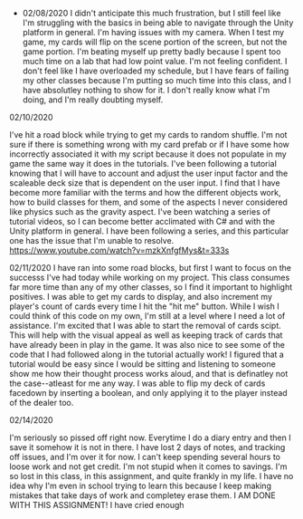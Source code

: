 * 02/08/2020
I didn't anticipate this much frustration, but I still feel like I'm struggling with the 
basics in being able to navigate through the Unity platform in general. 
I'm having issues with my camera. When I test my game, my cards will flip on the scene
portion of the screen, but not the game portion. I'm beating myself up pretty
badly because I spent too much time on a lab that had low point value. I'm not feeling confident. 
I don't feel like I have overloaded my schedule, but I have fears of failing my
other classes because I'm putting so much time into this class, and I have absolutley 
nothing to show for it. I don't really know what I'm doing, and I'm really doubting myself.


02/10/2020

I've hit a road block while trying to get my cards to random shuffle. I'm not sure if there is something wrong
with my card prefab or if I have some how incorrectly associated it with my script because it does not populate
in my game the same way it does in the tutorials. I've been following a tutorial knowing that I will have to account 
and adjust the user input factor and the scaleable deck size that is dependent on the user input. I find that I have become
more familiar with the terms and how the different objects work, how to build classes for them, and some of the aspects I never considered
like physics such as the gravity aspect. I've been watching a series of tutorial videos, so I can become better acclimated with C# and with the 
Unity platform in general. I have been following a series, and this particular one has the issue that I'm unable to resolve. 
https://www.youtube.com/watch?v=mzkXnfgfMys&t=333s


02/11/2020
I have ran into some road blocks, but first I want to focus on the successs I've had today while working on my project. This class consumes far
more time than any of my other classes, so I find it important to highlight positives. I was able to get my cards to display, and also increment
my player's count of cards every time I hit the "hit me" button. While I wish I could think of this code on my own, I'm still at a level where I need
a lot of assistance. I'm excited that I was able to start the removal of cards scipt. This will help with the visual appeal as well as keeping track of 
cards that have already been in play in the game. It was also nice to see some of the code that I had followed along in the tutorial actually work!
I figured that a tutorial would be easy since I would be sitting and listening to someone show me how 
their thought process works aloud, and that is definatley not the case--atleast for me any way. I was able to flip
my deck of cards facedown by inserting a boolean, and only applying it to the player instead
of the dealer too. 


02/14/2020

I'm seriously so pissed off right now. Everytime I do a diary entry and then I save it somehow it is not in there. I have lost 2 days of notes, and 
tracking off issues, and I'm over it for now. I can't keep spending several hours to loose work and not get credit. I'm not stupid when it comes
to savings. I'm so lost in this class, in this assignment, and quite frankly in my life. I have no idea why I'm even in school trying to learn this
because I keep making mistakes that take days of work and completey erase them. I AM DONE WITH THIS ASSIGNMENT! I have cried enough